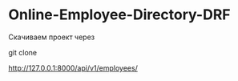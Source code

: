# Online-Employee-Directory-DRF
Скачиваем проект через

git clone

http://127.0.0.1:8000/api/v1/employees/

